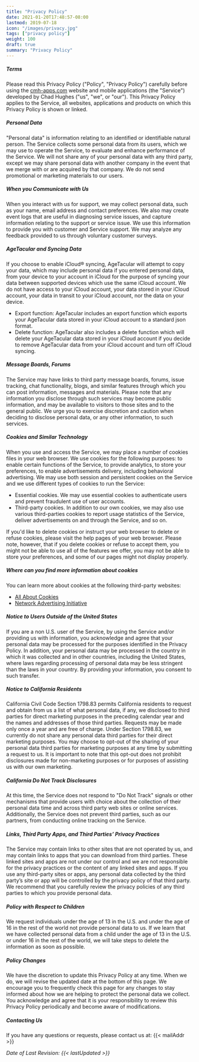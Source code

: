 ```yaml
---
title: "Privacy Policy"
date: 2021-01-20T17:48:57-08:00
lastmod: 2019-07-18
icon: "/images/privacy.jpg"
tags: ["privacy policy"]
weight: 100
draft: true
summary: "Privacy Policy"
---
```


##### Terms
Please read this Privacy Policy ("Policy", "Privacy Policy") carefully before using the [cmh-apps.com](http://cmh-apps.com) website and mobile applications (the "Service") developed by Chad Hughes ("us", "we", or "our"). This Privacy Policy applies to the Service, all websites, applications and products on which this Privacy Policy is shown or linked.

##### Personal Data
"Personal data" is information relating to an identified or identifiable natural person. The Service collects some personal data from its users, which we may use to operate the Service, to evaluate and enhance performance of the Service. We will not share any of your personal data with any third party, except we may share personal data with another company in the event that we merge with or are acquired by that company. We do not send promotional or marketing materials to our users.

##### When you Communicate with Us
When you interact with us for support, we may collect personal data, such as your name, email address and contact preferences. We also may create event logs that are useful in diagnosing service issues, and capture information relating to the support or service issue. We use this information to provide you with customer and Service support. We may analyze any feedback provided to us through voluntary customer surveys.

##### AgeTacular and Syncing Data
If you choose to enable iCloud® syncing, AgeTacular will attempt to copy your data, which may include personal data if you entered personal data, from your device to your account in iCloud for the purpose of syncing your data between supported devices which use the same iCloud account. We do not have access to your iCloud account, your data stored in your iCloud account, your data in transit to your iCloud account, nor the data on your device.

* Export function: AgeTacular includes an export function which exports your AgeTacular data stored in your iCloud account to a standard json format.
* Delete function: AgeTacular also includes a delete function which will delete your AgeTacular data stored in your iCloud account if you decide to remove AgeTacular data from your iCloud account and turn off iCloud syncing.

##### Message Boards, Forums
The Service may have links to third party message boards, forums, issue tracking, chat functionality, blogs, and similar features through which you can post information, messages and materials. Please note that any information you disclose through such services may become public information, and may be available to visitors to those sites and to the general public. We urge you to exercise discretion and caution when deciding to disclose personal data, or any other information, to such services.

##### Cookies and Similar Technology
When you use and access the Service, we may place a number of cookies files in your web browser. We use cookies for the following purposes: to enable certain functions of the Service, to provide analytics, to store your preferences, to enable advertisements delivery, including behavioral advertising. We may use both session and persistent cookies on the Service and we use different types of cookies to run the Service:

* Essential cookies. We may use essential cookies to authenticate users and prevent fraudulent use of user accounts.
* Third-party cookies. In addition to our own cookies, we may also use various third-parties cookies to report usage statistics of the Service, deliver advertisements on and through the Service, and so on.

If you'd like to delete cookies or instruct your web browser to delete or refuse cookies, please visit the help pages of your web browser. Please note, however, that if you delete cookies or refuse to accept them, you might not be able to use all of the features we offer, you may not be able to store your preferences, and some of our pages might not display properly.

##### Where can you find more information about cookies
You can learn more about cookies at the following third-party websites:

* [All About Cookies](http://www.allaboutcookies.org/)
* [Network Advertising Initiative](http://www.networkadvertising.org/)

##### Notice to Users Outside of the United States
If you are a non U.S. user of the Service, by using the Service and/or providing us with information, you acknowledge and agree that your personal data may be processed for the purposes identified in the Privacy Policy. In addition, your personal data may be processed in the country in which it was collected and in other countries, including the United States, where laws regarding processing of personal data may be less stringent than the laws in your country. By providing your information, you consent to such transfer.

##### Notice to California Residents
California Civil Code Section 1798.83 permits California residents to request and obtain from us a list of what personal data, if any, we disclosed to third parties for direct marketing purposes in the preceding calendar year and the names and addresses of those third parties. Requests may be made only once a year and are free of charge. Under Section 1798.83, we currently do not share any personal data third parties for their direct marketing purposes. You may choose to opt-out of the sharing of your personal data third parties for marketing purposes at any time by submitting a request to us. It is important to note that this opt-out does not prohibit disclosures made for non-marketing purposes or for purposes of assisting us with our own marketing.

##### California Do Not Track Disclosures
At this time, the Service does not respond to "Do Not Track" signals or other mechanisms that provide users with choice about the collection of their personal data time and across third party web sites or online services. Additionally, the Service does not prevent third parties, such as our partners, from conducting online tracking on the Service.

##### Links, Third Party Apps, and Third Parties’ Privacy Practices
The Service may contain links to other sites that are not operated by us, and may contain links to apps that you can download from third parties. These linked sites and apps are not under our control and we are not responsible for the privacy practices or the content of any linked sites and apps. If you use any third-party sites or apps, any personal data collected by the third party’s site or app will be controlled by the privacy policy of that third party. We recommend that you carefully review the privacy policies of any third parties to which you provide personal data.

##### Policy with Respect to Children
We request individuals under the age of 13 in the U.S. and under the age of 16 in the rest of the world not provide personal data to us. If we learn that we have collected personal data from a child under the age of 13 in the U.S. or under 16 in the rest of the world, we will take steps to delete the information as soon as possible.

##### Policy Changes
We have the discretion to update this Privacy Policy at any time. When we do, we will revise the updated date at the bottom of this page. We encourage you to frequently check this page for any changes to stay informed about how we are helping to protect the personal data we collect. You acknowledge and agree that it is your responsibility to review this Privacy Policy periodically and become aware of modifications.

##### Contacting Us
If you have any questions or requests, please contact us at: {{< mailAddr >}}

_Date of Last Revision: {{< lastUpdated >}}_
